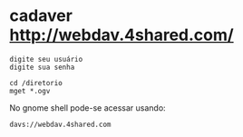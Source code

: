 # cadaver http://webdav.4shared.com/

    digite seu usuário
    digite sua senha

    cd /diretorio
    mget *.ogv

No gnome shell pode-se acessar usando:

    davs://webdav.4shared.com


